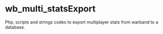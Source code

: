 # wb_multi_statsExport
Php, scripts and strings codes to export multiplayer stats from warband to a database.
